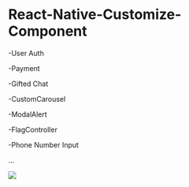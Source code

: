 # React-Native-Customize-Component

-User Auth

-Payment

-Gifted Chat

-CustomCarousel

-ModalAlert

-FlagController

-Phone Number Input

...


![](https://github.com/SoulKeeperKnight/React-Native-Module-Demo/blob/master/resources/react.gif)

